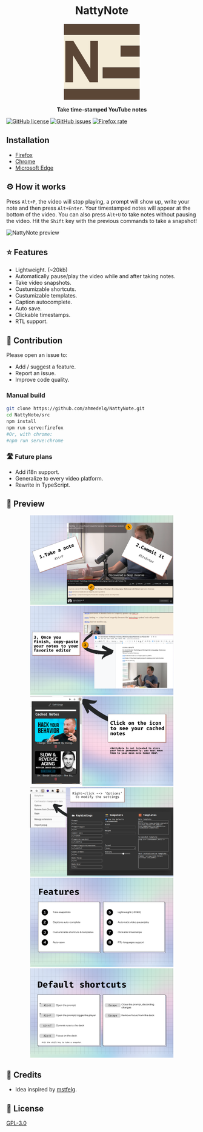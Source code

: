 <h1 align="center">NattyNote</h1>
<p align="center">
  <img width="200px" src="/media/nattynote.png" alt="NattyNote logo"></img>
  <p align="center"><strong>Take time-stamped YouTube notes</strong></p>
</p>



[![GitHub license](https://img.shields.io/github/license/ahmedelq/NattyNote)](https://github.com/ahmedelq/NattyNote/blob/main/LICENSE)
[![GitHub issues](https://img.shields.io/github/issues/ahmedelq/NattyNote)](https://github.com/ahmedelq/NattyNote/issues)
[![Firefox rate](https://img.shields.io/amo/stars/nattynote?label=Firefox)](https://addons.mozilla.org/firefox/addon/nattynote/)



## Installation
- [Firefox](https://addons.mozilla.org/firefox/addon/nattynote/)
- [Chrome](https://chrome.google.com/webstore/detail/nattynote/lgopopmbcfmojhfmnlbhjhgepclocphh)
- [Microsoft Edge](https://microsoftedge.microsoft.com/addons/detail/nattynote/gmooiijhebkgflcopagccaajmafoobbi)

## ⚙️ How it works
Press `Alt+P`, the video will stop playing, a prompt will show up, write your note and then press `Alt+Enter`. Your timestamped notes will appear at the bottom of the video. 
You can also press `Alt+U` to take notes without pausing the video. Hit the `Shift` key with the previous commands to take a snapshot!

![NattyNote preview](https://github.com/ahmedelq/NattyNote/blob/main/preview.gif)

## ⭐ Features
- Lightweight. (~20kb)
- Automatically pause/play the video while and after taking notes. 
- Take video snapshots. 
- Custumizable shortcuts.
- Custumizable templates.
- Caption autocomplete.
- Auto save. 
- Clickable timestamps.
- RTL support.

## 🌱 Contribution
Please open an issue to:
- Add / suggest a feature.
- Report an issue.
- Improve code quality.
### Manual build

```bash
git clone https://github.com/ahmedelq/NattyNote.git
cd NattyNote/src
npm install
npm run serve:firefox
#Or, with chrome:
#npm run serve:chrome
```

### 🛣️ Future plans

* Add i18n support.
* Generalize to every video platform.
* Rewrite in TypeScript.

## 👀 Preview

<p align="center">
  <img width="75%" src="/media/1.png" alt="How it works 1"></img>
  <img width="75%" src="/media/2.png" alt="How it works 2"></img>
  <img width="75%" src="/media/3.png" alt="How it works 3"></img>
  <img width="75%" src="/media/4.png" alt="How it works 4"></img>
  <img width="75%" src="/media/5.png" alt="How it works 5"></img>
  <img width="75%" src="/media/6.png" alt="How it works 6"></img>
</p>

## 🖖 Credits 
- Idea inspired by [mstfelg](https://github.com/mstfelg).

## 📜 License
[GPL-3.0](https://github.com/ahmedelq/NattyNote/blob/main/LICENSE)
